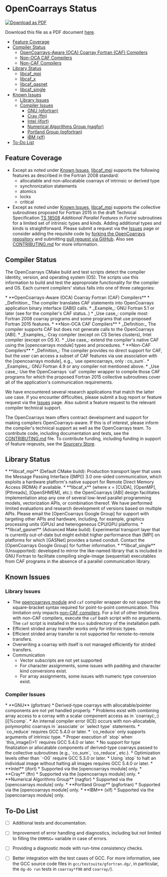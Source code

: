 <a name="top"> </a>

[This document is formatted with GitHub-Flavored Markdown.              ]:#
[For better viewing, including hyperlinks, read it online at            ]:#
[https://github.com/sourceryinstitute/opencoarrays/blob/master/STATUS.md]:#

OpenCoarrays Status
===================

[![Download as PDF][pdf img]](http://md2pdf.herokuapp.com/sourceryinstitute/opencoarrays/blob/master/STATUS.pdf)

Download this file as a PDF document
[here](http://md2pdf.herokuapp.com/sourceryinstitute/opencoarrays/blob/master/STATUS.pdf).

 *  [Feature Coverage](#feature-coverage)
 *  [Compiler Status](#compiler-status)
     * [OpenCoarrays-Aware (OCA) Coarray Fortran (CAF) Compilers]
     * [Non-OCA CAF Compilers]
     * [Non-CAF Compilers]
 *  [Library Status](#libary-status)
     *  [libcaf_mpi]
     *  [libcaf_x]
     *  [libcaf_gasnet]
     *  [libcaf_single]
 *  [Known Issues](#known-issues)
     * [Library Issues](#library-issues)
     * [Compiler Issues](#compiler-issues)
         * [GNU (gfortran)]
         * [Cray (ftn)]
         * [Intel (ifort)]
         * [Numerical Algorithms Group (nagfor)]
         * [Portland Group (pgfortran)]
         * [IBM (xlf)]
 *  [To-Do List](#to-do-list)

Feature Coverage
----------------

 * Except as noted under [Known Issues], [libcaf_mpi] supports the following features as described
   in the Fortran 2008 standard:
     * allocatable and non-allocatable coarrays of intrinsic or derived type
     * synchronization statements
     * atomics
     * locks
     * critical
 * Except as noted under [Known Issues], [libcaf_mpi] supports the collective
   subroutines proposed for Fortran 2015 in the draft Technical Specification
   [TS 18508] _Additional Parallel Features in Fortra_ subroutines for a limited
   set of intrinsic types and kinds.  Adding additional types and kinds is
   straightforward.  Please submit a request via the [Issues] page or consider
   adding the requisite code by [forking the OpenCoarrays repository] and submitting
   [pull request via GitHub]. Also see [CONTRIBUTING.md] for more information.

Compiler Status
---------------

The OpenCoarrays CMake build and test scripts detect the compiler identity, version, and operating system (OS).  The scripts use this information to build and test the approproiate functionality for the compiler and OS. Each current compilers' status falls into one of three categories:

<a name="oca-caf-compilers">
 * **OpenCoarrays-Aware (OCA) Coarray Fortran (CAF) Compilers**</a>
     * _Definition:_ The compiler translates CAF statements into OpenCoarrays application binary interface ([ABI]) calls.
     * _Example_: GNU Fortran 5.1 or later (see <https://gcc.gnu.org/wiki/Coarray> for the compiler's CAF status..)
     * _Use case_: compile most Fortran 2008 coarray programs and some programs that use proposed Fortran 2015 features.
<a name="non-oca-caf-compilers">
 * **Non-OCA CAF Compilers**</a>
     * _Definition:_ The compiler supports CAF but does not generate calls to the OpenCoarrays [ABI].
     * _Examples_: Cray compiler (except on CS Series clusters), Intel compiler (except on OS X).
     * _Use case_: extend the compiler's native CAF using the [opencoarrays module] types and procedures.
<a name="non-caf-compilers">
 * **Non-CAF Compilers**</a>
     * _Definition_: The compiler provides no direct support for CAF, but the user can access a subset of CAF features via use association with the [opencoarrays module], e.g., `use opencoarrays, only : co_sum`.
     * _Examples_: GNU Fortran 4.9 or any compiler not mentioned above.
     * _Use case_: Use the OpenCoarrays `caf` compiler wrapper to compile those CAF  programs for which the proposed Fortran 2015 collective subroutines cover all of the application's communication requirements.

We have encountered several research applications that match the latter use case.  If you encounter difficulties, please submit a bug report or feature request via the [Issues] page. Also submit a feature request to the relevant compiler technical support.

The OpenCoarrays team offers contract development and support for making compilers OpenCoarrays-aware.  If this is of interest, please inform the compiler's technical support as well as the OpenCoarrays team.   To contribute code, including documentation and tests, see the [CONTRIBUTING.md] file.  To contribute funding, including funding in support of feature reqeusts, see the [Sourcery Store].

Library Status
--------------

<a name="libcaf-mpi">
* **libcaf_mpi**</a> (Default CMake build): Production transport layer that uses
  the Message Passing Interface ([MPI]) 3.0 one-sided communication, which
  exploits a hardware platform's native support for Remote Direct Memory
  Access (RDMA) if available.
<a name="libcaf-x">
* **libcaf_x**</a> (where x = [CUDA], [OpenMP], [Pthreads], [OpenSHMEM], etc.): the
  OpenCoarrays [ABI] design facilitates implementation atop any one of several
  low-level parallel programming models, vectorization APIs, or combination
  thereof. We have performed limited evaluations and research development of
  versions based on multiple APIs.  Please email the [OpenCoarrays Google Group]
  for support with targeting other APIs and hardware, including, for example,
  graphics processing units (GPUs) and heterogeneous CPU/GPU platforms.
<a name="libcaf-gasnet">
* **libcaf_gasnet**</a> (Advanced Make build): Experimental transport layer that
  is currently out-of-date but might exhibit higher performance than [MPI] on
  platforms for which [GASNet] provides a tuned conduit.  Contact the
  [OpenCoarrays Google Group] for further information.
<a name="libcaf-single">
* **libcaf_single**</a> (Unsupported): developed to mirror the like-named library that
  is included in GNU Fortran to facilitate compiling single-image (sequential)
  executables from CAF programs in the absence of a parallel communication library.

Known Issues
------------

### Library Issues ###

* The [opencoarrays module] and `caf` compiler wrapper do not support the square-bracket
  syntax required for point-to-point communication.  This limitation only impacts
  [non-CAF compilers]. For a list of other limitations with non-CAF compilers, execute
  the `caf` bash script with no arguments.  The `caf` script is installed in the `bin`
  subdirectory of the installation path.
* Efficient strided array transfer works only for intrinsic types.
* Efficient strided array transfer is not supported for remote-to-remote transfers.
* Overwriting a coarray with itself is not managed efficiently for strided transfers.
* Communication
     * Vector subscripts are not yet supported
     * For character assignments, some issues with padding and character kind conversions exist.
     * For array assignments, some issues with numeric type conversion exist.


### Compiler Issues ###

<a name="compiler-issues-gnu">
* **GNU** (gfortran)</a>
     * Derived-type coarrays with allocatable/pointer components are not yet handled
       properly.
     * Problems exist with combining array access to a corray with a scalar component
        access as in `coarray(:,:)[i]%comp`.
     * An internal compiler error (ICE) occurs with non-allocatable, polymorphic coarrays
       in `associate` or `select type` statements.
     * `co_reduce` requires GCC 5.4.0 or later.
     * `co_reduce` only supports arguments of intrinsic type.
     * Proper execution of `stop` when `this_image()>1` requires GCC 5.4.0 or later.
     * No support for type finalization or allocatable components of derived-type coarrays
       passed to the collective subroutines (e.g., `co_sum`, `co_reduce`, etc.).
     * Optimization levels other than `-O0` require GCC 5.3.0 or later. 
     * Using `stop` to halt an individual image without halting all images requires GCC 5.4.0 or later. 
<a name="compiler-issues-intel">
* **Intel** (ifort)</a>
     * Supported via the [opencoarrays module]  only.
<a name="compiler-issues-cray">
* **Cray** (ftn) </a>
     * Supported via the [opencoarrays module] only.
<a name="compiler-issues-nag">
* **Numerical Algorithms Group** (nagfor)</a>
     * Supported via the [opencoarrays module] only.
<a name="compiler-issues-pg">
* **Portland Group** (pgfortran)</a>
     * Supported via the [opencoarrays module] only.
<a name="compiler-issues-ibm">
* **IBM** (xlf)</a>
     * Supported via the [opencoarrays module] only.

To-Do List
----------

* [ ] Additional tests and documentation.
* [ ] Improvement of error handling and diagnostics, including but not
      limited to filling the `ERRMSG=` variable in case of errors.
* [ ] Providing a diagnostic mode with run-time consistency checks.
* [ ] Better integration with the test cases of GCC.  For more information,
      see the GCC source code files in `gcc/testsuite/gfortran.dg/`,
      in particular, the `dg-do run` tests in `coarray*f90` and `coarray/`).


[Hyperlinks]:#
   [OpenMP]: http://openmp.org
   [CUDA]: http://www.nvidia.com/object/cuda_home_new.html
   [Pthreads]: https://computing.llnl.gov/tutorials/pthreads/
   [MPI]: http://www.mpi-forum.org
   [OpenSHMEM]: http://openshmem.org
   [GASNet]: https://gasnet.lbl.gov
   [CONTRIBUTING.md]: ./CONTRIBUTING.md
   [OpenCoarrays-Aware (OCA) Coarray Fortran (CAF) Compilers]: #oca-caf-compilers
   [Known Issues]: #known-issues
   [Non-OCA CAF Compilers]: #non-oca-caf-compilers
   [Non-CAF Compilers]: #non-caf-compilers
   [libcaf_mpi]: #libcaf-mpi
   [libcaf_x]: #libcaf-x
   [libcaf_gasnet]:  #libcaf-gasnet
   [libcaf_single]: #libcaf-single
  [GNU (gfortran)]: #compiler-issues-gnu
  [Cray (ftn)]: #compiler-issues-cray
  [Intel (ifort)]: #compiler-issues-intel
  [Numerical Algorithms Group (nagfor)]: #compiler-issues-nag
  [Portland Group (pgfortran)]: #compiler-issues-pg
  [IBM (xlf)]: #compiler-issues-ibm
  [forking the OpenCoarrays repository]: https://github.com/sourceryinstitute/opencoarrays/fork

[TS 18508]: http://isotc.iso.org/livelink/livelink?func=ll&objId=17181227&objAction=Open
[opencoarrays module]: ./src/extensions/opencoarrays.F90
[ABI]: https://gcc.gnu.org/onlinedocs/gfortran/Function-ABI-Documentation.html#Function-ABI-Documentation
[pull requests via GitHub]: https://github.com/sourceryinstitute/opencoarrays/compare
[pull request via GitHub]: https://github.com/sourceryinstitute/opencoarrays/compare
[OpenCoarrays Google Group]: https://groups.google.com/forum/#!forum/opencoarrays
[Sourcery Store]: http://www.sourceryinstitute.org/store
[Issues]: https://github.com/sourceryinstitute/opencoarrays/issues
[pdf img]: https://img.shields.io/badge/PDF-STATUS.md-6C2DC7.svg?style=flat-square "Download as PDF"
